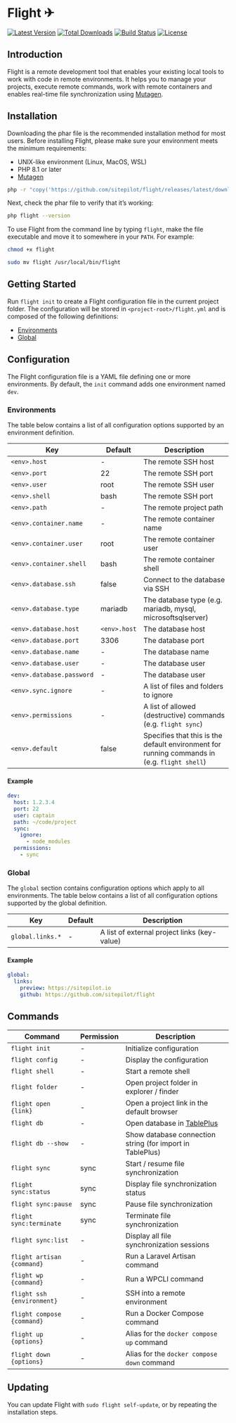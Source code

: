 # Flight ✈

<a href="https://github.com/sitepilot/flight/releases"><img src="https://img.shields.io/github/v/release/sitepilot/flight" alt="Latest Version"></a>
<a href="https://github.com/sitepilot/flight/releases"><img src="https://img.shields.io/github/downloads/sitepilot/flight/total" alt="Total Downloads"></a>
<a href="https://github.com/sitepilot/flight/actions"><img src="https://img.shields.io/github/actions/workflow/status/sitepilot/flight/tests.yml" alt="Build Status"></a>
<a href="https://github.com/sitepilot/flight"><img src="https://img.shields.io/github/license/sitepilot/flight" alt="License"></a>

## Introduction

Flight is a remote development tool that enables your existing local tools to work with code in remote environments. It
helps you to manage your projects, execute remote commands, work with remote containers and enables real-time file
synchronization using [Mutagen](https://mutagen.io).

## Installation

Downloading the phar file is the recommended installation method for most users. Before installing Flight, please make
sure your environment meets the minimum requirements:

* UNIX-like environment (Linux, MacOS, WSL)
* PHP 8.1 or later
* [Mutagen](https://mutagen.io/)

```bash
php -r "copy('https://github.com/sitepilot/flight/releases/latest/download/flight', 'flight');"
```

Next, check the phar file to verify that it’s working:

```bash
php flight --version
```

To use Flight from the command line by typing `flight`, make the file executable and move it to somewhere in
your `PATH`. For example:

```bash
chmod +x flight
```

```bash
sudo mv flight /usr/local/bin/flight
```

## Getting Started

Run `flight init` to create a Flight configuration file in the current project folder. The configuration will be stored
in `<project-root>/flight.yml` and is composed of the following definitions:

* [Environments](#environments)
* [Global](#global)

## Configuration

The Flight configuration file is a YAML file defining one or more environments. By default, the `init` command adds one
environment named `dev`.

### Environments

The table below contains a list of all configuration options supported by an environment definition.

| Key                       | Default      | Description                                                                                  |
|---------------------------|--------------|----------------------------------------------------------------------------------------------|
| `<env>.host`              | -            | The remote SSH host                                                                          |
| `<env>.port`              | 22           | The remote SSH port                                                                          |
| `<env>.user`              | root         | The remote SSH user                                                                          |
| `<env>.shell`             | bash         | The remote SSH port                                                                          |
| `<env>.path`              | -            | The remote project path                                                                      | 
| `<env>.container.name`    | -            | The remote container name                                                                    |
| `<env>.container.user`    | root         | The remote container user                                                                    |
| `<env>.container.shell`   | bash         | The remote container shell                                                                   |
| `<env>.database.ssh`      | false        | Connect to the database via SSH                                                              |
| `<env>.database.type`     | mariadb      | The database type (e.g. mariadb, mysql, microsoftsqlserver)                                  |
| `<env>.database.host`     | `<env>.host` | The database host                                                                            |
| `<env>.database.port`     | 3306         | The database port                                                                            |
| `<env>.database.name`     | -            | The database name                                                                            |
| `<env>.database.user`     | -            | The database user                                                                            |
| `<env>.database.password` | -            | The database user                                                                            |
| `<env>.sync.ignore`       | -            | A list of files and folders to ignore                                                        |
| `<env>.permissions`       | -            | A list of allowed (destructive) commands (e.g. `flight sync`)                                |
| `<env>.default`           | false        | Specifies that this is the default environment for running commands in (e.g. `flight shell`) |

#### Example

```yaml
dev:
  host: 1.2.3.4
  port: 22
  user: captain
  path: ~/code/project
  sync:
    ignore:
      - node_modules
  permissions:
    - sync
```

### Global

The `global` section contains configuration options which apply to all environments. The table below contains a list of
all configuration options supported by the global definition.

| Key              | Default | Description                                  |
|------------------|---------|----------------------------------------------|
| `global.links.*` | -       | A list of external project links (key-value) |

#### Example

```yaml
global:
  links:
    preview: https://sitepilot.io
    github: https://github.com/sitepilot/flight
```

## Commands

| Command                    | Permission | Description                                               |
|----------------------------|------------|-----------------------------------------------------------|
| `flight init`              | -          | Initialize configuration                                  |
| `flight config`            | -          | Display the configuration                                 |
| `flight shell`             | -          | Start a remote shell                                      |
| `flight folder`            | -          | Open project folder in explorer / finder                  |
| `flight open {link}`       | -          | Open a project link in the default browser                |
| `flight db`                | -          | Open database in [TablePlus](https://tableplus.com/)      |
| `flight db --show`         | -          | Show database connection string (for import in TablePlus) |
| `flight sync`              | sync       | Start / resume file synchronization                       |
| `flight sync:status`       | sync       | Display file synchronization status                       |
| `flight sync:pause`        | sync       | Pause file synchronization                                |
| `flight sync:terminate`    | sync       | Terminate file synchronization                            |
| `flight sync:list`         | -          | Display all file synchronization sessions                 |
| `flight artisan {command}` | -          | Run a Laravel Artisan command                             |
| `flight wp {command}`      | -          | Run a WPCLI command                                       |
| `flight ssh {environment}` | -          | SSH into a remote environment                             |
| `flight compose {command}` | -          | Run a Docker Compose command                              |
| `flight up {options}`      | -          | Alias for the `docker compose up` command                 |
| `flight down {options}`    | -          | Alias for the `docker compose down` command               |

## Updating

You can update Flight with `sudo flight self-update`, or by repeating the installation steps.
